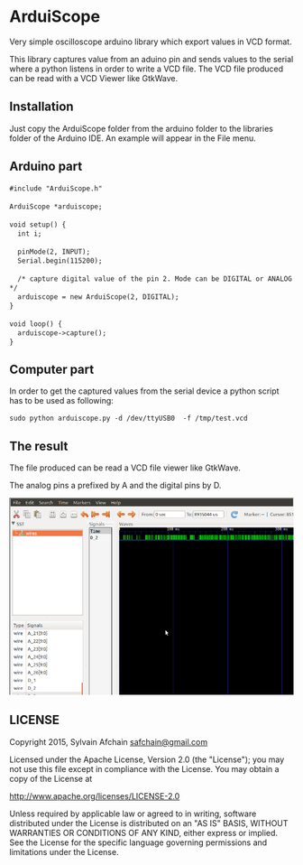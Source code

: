 ArduiScope
==========

Very simple oscilloscope arduino library which export values in VCD format.

This library captures value from an aduino pin and sends values to the serial
where a python listens in order to write a VCD file.
The VCD file produced can be read with a VCD Viewer like GtkWave.

Installation
------------

Just copy the ArduiScope folder from the arduino folder to the libraries folder
of the Arduino IDE. An example will appear in the File menu.

Arduino part
------------

    #include "ArduiScope.h"

    ArduiScope *arduiscope;

    void setup() {
      int i;

      pinMode(2, INPUT);
      Serial.begin(115200);

      /* capture digital value of the pin 2. Mode can be DIGITAL or ANALOG */
      arduiscope = new ArduiScope(2, DIGITAL);
    }

    void loop() {
      arduiscope->capture();
    }

Computer part
-------------

In order to get the captured values from the serial device a python script has
to be used as following:

    sudo python arduiscope.py -d /dev/ttyUSB0  -f /tmp/test.vcd

The result
----------

The file produced can be read a VCD file viewer like GtkWave.

The analog pins a prefixed by A and the digital pins by D.

[![GtkWave Snapshot](https://github.com/safchain/arduiscope/blob/master/doc/gtkwave.png)](https://github.com/safchain/arduiscope/blob/master/doc/gtkwave.png)

LICENSE
-------

Copyright 2015, Sylvain Afchain <safchain@gmail.com>

Licensed under the Apache License, Version 2.0 (the "License"); you may not use this file except in compliance with the License. You may obtain a copy of the License at

http://www.apache.org/licenses/LICENSE-2.0

Unless required by applicable law or agreed to in writing, software distributed under the License is distributed on an "AS IS" BASIS, WITHOUT WARRANTIES OR CONDITIONS OF ANY KIND, either express or implied. See the License for the specific language governing permissions and limitations under the License.

